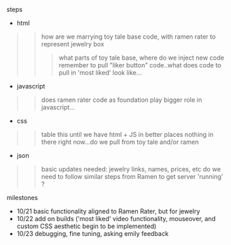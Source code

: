 steps

- html
>> how are we marrying toy tale base code, with ramen rater to represent jewelry box
>>> what parts of toy tale base, where do we inject new code
>>> remember to pull "liker button" code..what does code to pull in 'most liked' look like...

- javascript
>> does ramen rater code as foundation play bigger role in javascript...

- css
>> table this until we have html + JS in better places
>> nothing in there right now...do we pull from toy tale and/or ramen 

- json
>> basic updates needed: jewelry links, names, prices, etc
>> do we need to follow similar steps from Ramen to get server 'running' ?


milestones
- 10/21 basic functionality aligned to Ramen Rater, but for jewelry
- 10/22 add on builds ('most liked' video functionality, mouseover, and custom CSS aesthetic begin to be implemented)
- 10/23 debugging, fine tuning, asking emily feedback